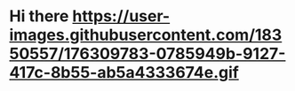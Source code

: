 # Hi there https://user-images.githubusercontent.com/18350557/176309783-0785949b-9127-417c-8b55-ab5a4333674e.gif

<!--
**joshuagoeke/joshuagoeke** is a ✨ _special_ ✨ repository because its `README.md` (this file) appears on your GitHub profile.

Here are some ideas to get you started:

- 🔭 I’m currently working on ...
- 🌱 I’m currently learning ...
- 👯 I’m looking to collaborate on ...
- 🤔 I’m looking for help with ...
- 💬 Ask me about ...
- 📫 How to reach me: ...
- ⚡ Fun fact: ...
-->
